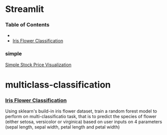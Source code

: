 # Streamlit

### Table of Contents
- 
- [Iris Flower Classification](#iris-flower-classification)

### simple
[Simple Stock Price Visualization](https://github.com/Hongyanlee0614/Streamlit/tree/main/Static%20Stock%20Price%20Visualization)

# multiclass-classification
### [Iris Flower Classification](https://github.com/Hongyanlee0614/Streamlit/tree/main/Iris%20Flower%20Classification)
Using sklearn's build-in iris flower dataset, train a random forest model to perform on multi-classificatio task, that is to predict the species of flower (either setosa, versicolor or virginica) based on user inputs on 4 parameters (sepal length, sepal width, petal length and petal width)
